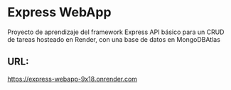 # Express WebApp
Proyecto de aprendizaje del framework Express
API básico para un CRUD de tareas hosteado en Render, con una base de datos en MongoDBAtlas


## URL:
https://express-webapp-9x18.onrender.com